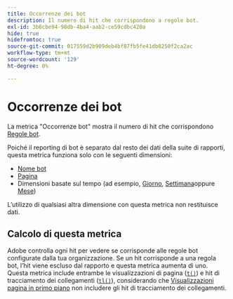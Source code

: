 ```yaml
---
title: Occorrenze dei bot
description: Il numero di hit che corrispondono a regole bot.
exl-id: 3b6cbe94-98db-4ba4-aab2-ce59cdbc420a
hide: true
hidefromtoc: true
source-git-commit: 017559d2b909deb4bf87fb5fe41db8250f2ca2ac
workflow-type: tm+mt
source-wordcount: '129'
ht-degree: 0%

---
```


# Occorrenze dei bot

La metrica &quot;Occorrenze bot&quot; mostra il numero di hit che corrispondono [Regole bot](/help/admin/admin/c-manage-report-suites/c-edit-report-suites/general/bot-removal/bot-rules.md).

Poiché il reporting di bot è separato dal resto dei dati della suite di rapporti, questa metrica funziona solo con le seguenti dimensioni:

* [Nome bot](../dimensions/bot-name.md)
* [Pagina](../dimensions/page.md)
* Dimensioni basate sul tempo (ad esempio, [Giorno](../dimensions/day.md), [Settimana](../dimensions/week.md)oppure [Mese](../dimensions/month.md))

L’utilizzo di qualsiasi altra dimensione con questa metrica non restituisce dati.

## Calcolo di questa metrica

Adobe controlla ogni hit per vedere se corrisponde alle regole bot configurate dalla tua organizzazione. Se un hit corrisponde a una regola bot, l’hit viene escluso dal rapporto e questa metrica aumenta di uno. Questa metrica include entrambe le visualizzazioni di pagina ([`t()`](/help/implement/vars/functions/t-method.md)) e hit di tracciamento dei collegamenti ([`tl()`](/help/implement/vars/functions/tl-method.md)), considerando che [Visualizzazioni pagina in primo piano](bot-page-views.md) non includere gli hit di tracciamento dei collegamenti.
